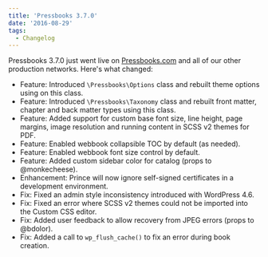 ```yaml
---
title: 'Pressbooks 3.7.0'
date: '2016-08-29'
tags:
  - Changelog
---
```


Pressbooks 3.7.0 just went live on [Pressbooks.com](https://pressbooks.com/) and all of
our other production networks. Here's what changed:

- Feature: Introduced `\Pressbooks\Options` class and rebuilt theme options using on this
  class.
- Feature: Introduced `\Pressbooks\Taxonomy` class and rebuilt front matter, chapter and
  back matter types using this class.
- Feature: Added support for custom base font size, line height, page margins, image
  resolution and running content in SCSS v2 themes for PDF.
- Feature: Enabled webbook collapsible TOC by default (as needed).
- Feature: Enabled webbook font size control by default.
- Feature: Added custom sidebar color for catalog (props to @monkecheese).
- Enhancement: Prince will now ignore self-signed certificates in a development
  environment.
- Fix: Fixed an admin style inconsistency introduced with WordPress 4.6.
- Fix: Fixed an error where SCSS v2 themes could not be imported into the Custom CSS
  editor.
- Fix: Added user feedback to allow recovery from JPEG errors (props to @bdolor).
- Fix: Added a call to `wp_flush_cache()` to fix an error during book creation.
